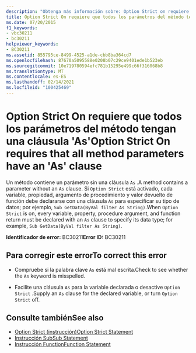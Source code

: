 ```yaml
---
description: "Obtenga más información sobre: Option Strict on requiere que todos los parámetros de método tengan una cláusula ' as '"
title: Option Strict On requiere que todos los parámetros del método tengan una cláusula 'As'
ms.date: 07/20/2015
f1_keywords:
- vbc30211
- bc30211
helpviewer_keywords:
- BC30211
ms.assetid: 855795ce-8499-4525-a1de-cbb8ba364cd7
ms.openlocfilehash: 87670a5095588e0208b07c29ce9401ede1b523eb
ms.sourcegitcommit: 10e719780594efc781b15295e499c66f316068b8
ms.translationtype: MT
ms.contentlocale: es-ES
ms.lasthandoff: 02/14/2021
ms.locfileid: "100425469"
---
```

# <a name="option-strict-on-requires-that-all-method-parameters-have-an-as-clause"></a><span data-ttu-id="f75e8-103">Option Strict On requiere que todos los parámetros del método tengan una cláusula 'As'</span><span class="sxs-lookup"><span data-stu-id="f75e8-103">Option Strict On requires that all method parameters have an 'As' clause</span></span>

<span data-ttu-id="f75e8-104">Un método contiene un parámetro sin una cláusula `As` .</span><span class="sxs-lookup"><span data-stu-id="f75e8-104">A method contains a parameter without an `As` clause.</span></span> <span data-ttu-id="f75e8-105">Si `Option Strict` está activado, cada variable, propiedad, argumento de procedimiento y valor devuelto de función debe declararse con una cláusula `As` para especificar su tipo de datos; por ejemplo, `Sub GetData(ByVal filter As String)`.</span><span class="sxs-lookup"><span data-stu-id="f75e8-105">When `Option Strict` is on, every variable, property, procedure argument, and function return must be declared with an `As` clause to specify its data type; for example, `Sub GetData(ByVal filter As String)`.</span></span>  
  
 <span data-ttu-id="f75e8-106">**Identificador de error:** BC30211</span><span class="sxs-lookup"><span data-stu-id="f75e8-106">**Error ID:** BC30211</span></span>  
  
## <a name="to-correct-this-error"></a><span data-ttu-id="f75e8-107">Para corregir este error</span><span class="sxs-lookup"><span data-stu-id="f75e8-107">To correct this error</span></span>  
  
- <span data-ttu-id="f75e8-108">Compruebe si la palabra clave `As` está mal escrita.</span><span class="sxs-lookup"><span data-stu-id="f75e8-108">Check to see whether the `As` keyword is misspelled.</span></span>  
  
- <span data-ttu-id="f75e8-109">Facilite una cláusula `As` para la variable declarada o desactive `Option Strict` .</span><span class="sxs-lookup"><span data-stu-id="f75e8-109">Supply an `As` clause for the declared variable, or turn `Option Strict` off.</span></span>  
  
## <a name="see-also"></a><span data-ttu-id="f75e8-110">Consulte también</span><span class="sxs-lookup"><span data-stu-id="f75e8-110">See also</span></span>

- [<span data-ttu-id="f75e8-111">Option Strict (instrucción)</span><span class="sxs-lookup"><span data-stu-id="f75e8-111">Option Strict Statement</span></span>](../language-reference/statements/option-strict-statement.md)
- [<span data-ttu-id="f75e8-112">Instrucción Sub</span><span class="sxs-lookup"><span data-stu-id="f75e8-112">Sub Statement</span></span>](../language-reference/statements/sub-statement.md)
- [<span data-ttu-id="f75e8-113">Instrucción Function</span><span class="sxs-lookup"><span data-stu-id="f75e8-113">Function Statement</span></span>](../language-reference/statements/function-statement.md)
